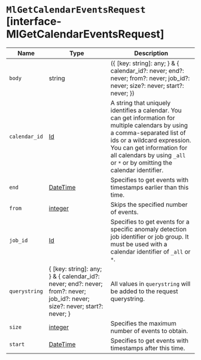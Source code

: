 # `MlGetCalendarEventsRequest` [interface-MlGetCalendarEventsRequest]

| Name | Type | Description |
| - | - | - |
| `body` | string | ({ [key: string]: any; } & { calendar_id?: never; end?: never; from?: never; job_id?: never; size?: never; start?: never; }) | All values in `body` will be added to the request body. |
| `calendar_id` | [Id](./Id.md) | A string that uniquely identifies a calendar. You can get information for multiple calendars by using a comma-separated list of ids or a wildcard expression. You can get information for all calendars by using `_all` or `*` or by omitting the calendar identifier. |
| `end` | [DateTime](./DateTime.md) | Specifies to get events with timestamps earlier than this time. |
| `from` | [integer](./integer.md) | Skips the specified number of events. |
| `job_id` | [Id](./Id.md) | Specifies to get events for a specific anomaly detection job identifier or job group. It must be used with a calendar identifier of `_all` or `*`. |
| `querystring` | { [key: string]: any; } & { calendar_id?: never; end?: never; from?: never; job_id?: never; size?: never; start?: never; } | All values in `querystring` will be added to the request querystring. |
| `size` | [integer](./integer.md) | Specifies the maximum number of events to obtain. |
| `start` | [DateTime](./DateTime.md) | Specifies to get events with timestamps after this time. |
